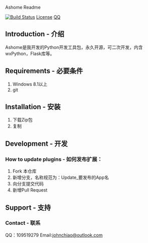 Ashome Readme

[![Build Status](https://dev.azure.com/JohnChiao/Ashome/_apis/build/status/2022?branchName=master)](https://dev.azure.com/JohnChiao/Ashome/_build/latest?definitionId=6&branchName=master)
[License](https://img.shields.io/badge/License-GPL-red)
[QQ](https://img.shields.io/badge/QQ-109519279-blue)

## Introduction - 介绍

Ashome是我开发的Python开发工具包，永久开源，可二次开发，内含wxPython，Flask库等。

## Requirements - 必要条件

1. Windows 8.1以上
2. git

## Installation - 安装

1. 下载Zip包
2. 复制

## Development - 开发

### How to update plugins - 如何发布扩展：

1. Fork 本仓库
2. 新增分支，名称规范为：Update_要发布的App名
3. 向分支提交代码
4. 新增Pull Request

## Support - 支持

### Contact - 联系

QQ：109519279
Email:johnchiao@outlook.com
